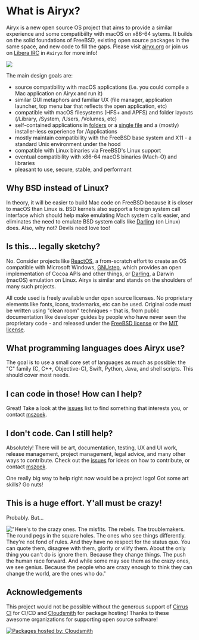 # What is Airyx?

Airyx is a new open source OS project that aims to provide a similar experience and some compatibiilty with macOS on x86-64 sytems. It builds on the solid foundations of FreeBSD, existing open source packages in the same space, and new code to fill the gaps. Please visit [airyx.org](https://airyx.org/) or join us on [Libera IRC](https://libera.chat) in `#airyx` for more info!

![](https://api.cirrus-ci.com/github/mszoek/airyx.svg?branch=main&task=airyx)

The main design goals are:
- source compatibility with macOS applications (i.e. you could compile a Mac application on Airyx and run it)
- similar GUI metaphors and familiar UX (file manager, application launcher, top menu bar that reflects the open application, etc)
- compatible with macOS filesystems (HFS+ and APFS) and folder layouts (/Library, /System, /Users, /Volumes, etc)
- self-contained applications in [folders](https://github.com/AppImage/AppImageKit/wiki/AppDir) or a [single file](https://github.com/AppImage) and a (mostly) installer-less experience for /Applications
- mostly maintain compatibility with the FreeBSD base system and X11 - a standard Unix environment under the hood
- compatible with Linux binaries via FreeBSD's Linux support
- eventual compatibility with x86-64 macOS binaries (Mach-O) and libraries
- pleasant to use, secure, stable, and performant


## Why BSD instead of Linux?

In theory, it will be easier to build Mac code on FreeBSD because it is closer to macOS than Linux is. BSD kernels also support a foreign system call interface which should help make emulating Mach system calls easier, and eliminates the need to emulate BSD system calls like [Darling](https://docs.darlinghq.org/internals/basics/system-call-emulation.html) (on Linux) does. Also, why not? Devils need love too!

## Is this... legally sketchy?

No. Consider projects like [ReactOS](https://reactos.org/faq/), a from-scratch effort to create an OS compatible with Microsoft Windows, [GNUstep](http://www,gnustep.org), which provides an open implementation of Cocoa APIs and other things, or [Darling](https://darlinghq.org), a Darwin (macOS) emulation on Linux. Airyx is similar and stands on the shoulders of many such projects.

All code used is freely available under open source licenses. No proprietary elements like fonts, icons, trademarks, etc can be used. Original code must be written using "clean room" techniques - that is, from public documentation like developer guides by people who have never seen the proprietary code - and released under the [FreeBSD license](https://opensource.org/licenses/BSD-2-Clause) or the [MIT license](https://opensource.org/licenses/MIT).

## What programming languages does Airyx use?

The goal is to use a small core set of languages as much as possible: the "C" family (C, C++, Objective-C), Swift, Python, Java, and shell scripts. This should cover most needs.

## I can code in those! How can I help?

Great! Take a look at the [issues](https://github.com/mszoek/airyx/issues) list to find something that interests you, or contact [mszoek](https://github.com/mszoek).

## I don't code. Can I still help?

Absolutely! There will be art, documentation, testing, UX and UI work, release management, project management, legal advice, and many other ways to contribute. Check out the [issues](https://github.com/mszoek/airyx/issues) for ideas on how to contribute, or contact [mszoek](https://github.com/mszoek).

One really big way to help right now would be a project logo! Got some art skills? Go nuts!

## This is a huge effort. Y'all must be crazy!

Probably. But...

!["Here's to the crazy ones. The misfits. The rebels. The troublemakers. The round pegs in the square holes. The ones who see things differently. They're not fond of rules. And they have no respect for the status quo. You can quote them, disagree with them, glorify or vilify them. About the only thing you can't do is ignore them. Because they change things. The push the human race forward. And while some may see them as the crazy ones, we see genius. Because the people who are crazy enough to think they can change the world, are the ones who do."](https://i.etsystatic.com/9865576/r/il/3afeb0/1019438891/il_794xN.1019438891_m9og.jpg)


## Acknowledgements
This project would not be possible without the generous support of [Cirrus CI](https://cirrus-ci.org/) for CI/CD and [Cloudsmith](https://cloudsmith.io/) for package hosting! Thanks to these awesome organizations for supporting open source software!

[![Packages hosted by: Cloudsmith](https://img.shields.io/badge/OSS%20hosting%20by-cloudsmith-blue?logo=cloudsmith&style=flat-square)](https://cloudsmith.com)
